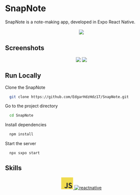 # SnapNote

<div align="justify">
  SnapNote is a note-making app, developed in Expo React Native.
</div>
</br>
<div align="center">
  <img src="https://github.com/EdgarHdzHdz17/Snap-App/assets/47467891/efec7122-6d59-4d07-bbfd-85170635f169">
</div>

## Screenshots
<div align="center">
  <img src="https://github.com/EdgarHdzHdz17/Snap-App/assets/47467891/9dfabfd1-8cd8-4a51-a4f1-9a7d49c597b3" width="20%">
  <img src="https://github.com/EdgarHdzHdz17/Snap-App/assets/47467891/15f69fb0-7d3c-4040-8348-65dd1506549c" width="20%">
</div>

## Run Locally

Clone the SnapNote

```bash
  git clone https://github.com/EdgarHdzHdz17/SnapNote.git
```

Go to the project directory

```bash
  cd SnapNote
```

Install dependencies

```bash
  npm install
```

Start the server

```bash
  npx sxpo start
```
## Skills

<div align="center">
  <a href="https://developer.mozilla.org/en-US/docs/Web/JavaScript" target="_blank" rel="noreferrer"> <img src="https://raw.githubusercontent.com/devicons/devicon/master/icons/javascript/javascript-original.svg" alt="javascript" width="40" height="40"/> </a> 
  <a href="https://reactnative.dev/" target="_blank" rel="noreferrer"> <img src="https://reactnative.dev/img/header_logo.svg" alt="reactnative" width="40" height="40"/> </a>
</div>

